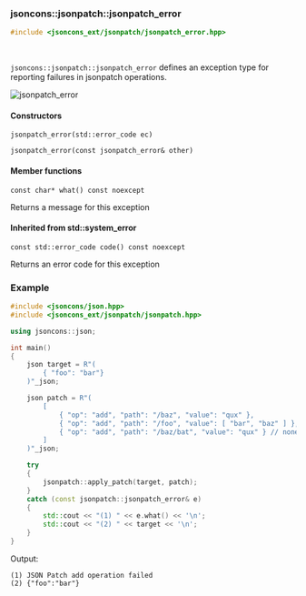 ### jsoncons::jsonpatch::jsonpatch_error

```cpp
#include <jsoncons_ext/jsonpatch/jsonpatch_error.hpp>
```

<br>

`jsoncons::jsonpatch::jsonpatch_error` defines an exception type for reporting failures in jsonpatch operations.

![jsonpatch_error](./diagrams/jsonpatch_error.png)

#### Constructors

    jsonpatch_error(std::error_code ec)

    jsonpatch_error(const jsonpatch_error& other)

#### Member functions

    const char* what() const noexcept
Returns a message for this exception

#### Inherited from std::system_error

    const std::error_code code() const noexcept
Returns an error code for this exception

### Example

```cpp
#include <jsoncons/json.hpp>
#include <jsoncons_ext/jsonpatch/jsonpatch.hpp>

using jsoncons::json;

int main()
{
    json target = R"(
        { "foo": "bar"}
    )"_json;

    json patch = R"(
        [
            { "op": "add", "path": "/baz", "value": "qux" },
            { "op": "add", "path": "/foo", "value": [ "bar", "baz" ] },
            { "op": "add", "path": "/baz/bat", "value": "qux" } // nonexistent target
        ]
    )"_json;

    try
    {
        jsonpatch::apply_patch(target, patch);
    }
    catch (const jsonpatch::jsonpatch_error& e)
    {
        std::cout << "(1) " << e.what() << '\n';
        std::cout << "(2) " << target << '\n';
    }
}
```

Output:
```
(1) JSON Patch add operation failed
(2) {"foo":"bar"}
```
